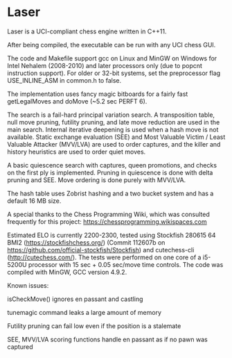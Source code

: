 # Laser
Laser is a UCI-compliant chess engine written in C++11.

After being compiled, the executable can be run with any UCI chess GUI.

The code and Makefile support gcc on Linux and MinGW on Windows for Intel Nehalem (2008-2010) and later processors only (due to popcnt instruction support). For older or 32-bit systems, set the preprocessor flag USE_INLINE_ASM in common.h to false.

The implementation uses fancy magic bitboards for a fairly fast getLegalMoves and doMove (~5.2 sec PERFT 6).

The search is a fail-hard principal variation search. A transposition table, null move pruning, futility pruning, and late move reduction are used in the main search. Internal iterative deepening is used when a hash move is not available. Static exchange evaluation (SEE) and Most Valuable Victim / Least Valuable Attacker (MVV/LVA) are used to order captures, and the killer and history heuristics are used to order quiet moves.

A basic quiescence search with captures, queen promotions, and checks on the first ply is implemented. Pruning in quiescence is done with delta pruning and SEE. Move ordering is done purely with MVV/LVA.

The hash table uses Zobrist hashing and a two bucket system and has a default 16 MB size.


A special thanks to the Chess Programming Wiki, which was consulted frequently for this project: https://chessprogramming.wikispaces.com

Estimated ELO is currently 2200-2300, tested using Stockfish 280615 64 BMI2 (https://stockfishchess.org/) (Commit 112607b on https://github.com/official-stockfish/Stockfish) and cutechess-cli (http://cutechess.com/). The tests were performed on one core of a i5-5200U processor with 15 sec + 0.05 sec/move time controls. The code was compiled with MinGW, GCC version 4.9.2.



Known issues:

isCheckMove() ignores en passant and castling

tunemagic command leaks a large amount of memory

Futility pruning can fail low even if the position is a stalemate

SEE, MVV/LVA scoring functions handle en passant as if no pawn was captured